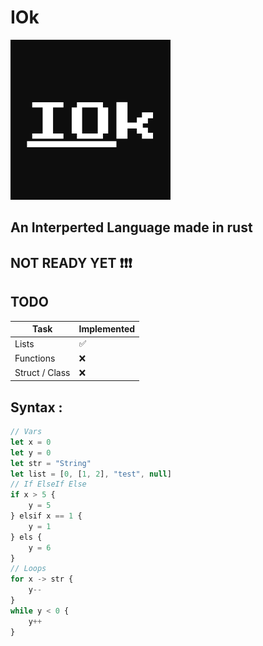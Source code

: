 # IOk
![logo](./img/logo.png)
## An Interperted Language made in rust
## NOT READY YET ❗❗❗

## TODO
Task  | Implemented
------------- | -------------
Lists | ✅
Functions |  ❌
Struct / Class |  ❌

## Syntax :
```javascript
// Vars
let x = 0
let y = 0
let str = "String"
let list = [0, [1, 2], "test", null]
// If ElseIf Else
if x > 5 {
    y = 5
} elsif x == 1 {
    y = 1
} els {
    y = 6
}
// Loops
for x -> str {
    y--
}
while y < 0 {
    y++
}
```
